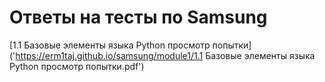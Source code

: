 # Ответы на тесты по Samsung
[1.1 Базовые элементы языка Python просмотр попытки]('https://erm1taj.github.io/samsung/module1/1.1 Базовые элементы языка Python просмотр попытки.pdf')
